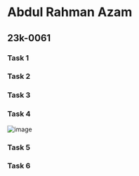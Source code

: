 # Abdul Rahman Azam
## 23k-0061

### Task 1


### Task 2


### Task 3



### Task 4
![image](https://github.com/AbdulRahmanAzam/PfFall23/assets/69141440/c4ffbf50-1ef4-4195-a342-272382209a38)

### Task 5


### Task 6
